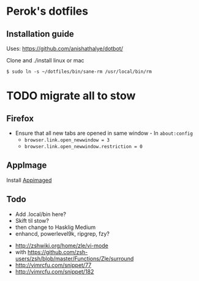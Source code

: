 # Perok's dotfiles


Installation guide
------------------

Uses: https://github.com/anishathalye/dotbot/

Clone and ./install linux or mac

    $ sudo ln -s ~/dotfiles/bin/sane-rm /usr/local/bin/rm

# TODO migrate all to stow

## Firefox

- Ensure that all new tabs are opened in same window - In `about:config`
  - `browser.link.open_newwindow = 3`
  - `browser.link.open_newwindow.restriction = 0`

## AppImage

Install [Appimaged](https://github.com/AppImage/appimaged)

Todo
----

- Add .local/bin here?
- Skift til stow?
- then change to Hasklig Medium
- enhancd, powerlevel9k, ripgrep, fzy?
* http://zshwiki.org/home/zle/vi-mode
* with https://github.com/zsh-users/zsh/blob/master/Functions/Zle/surround
* http://vimrcfu.com/snippet/77
* http://vimrcfu.com/snippet/182


